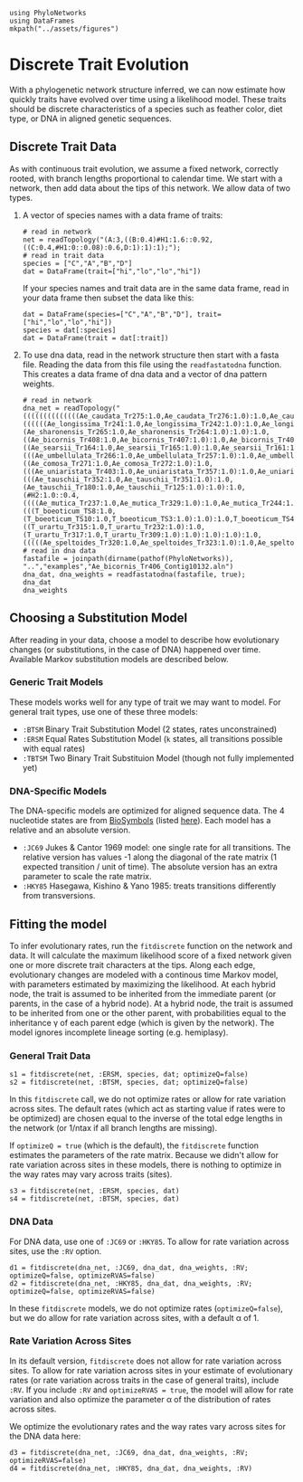 ```@setup traitevol_fixednet
using PhyloNetworks
using DataFrames
mkpath("../assets/figures")
```

# Discrete Trait Evolution

With a phylogenetic network structure inferred, we can now estimate how quickly traits
have evolved over time using a likelihood model. These traits should be discrete
characteristics of a species such as feather color, diet type,
or DNA in aligned genetic sequences.

## Discrete Trait Data

As with continuous trait evolution, we assume a fixed network, correctly rooted,
with branch lengths proportional to calendar time. We start with a network, then
add data about the tips of this network. We allow data of two types.

1. A vector of species names with a data frame of traits:

   ```@example traitevol_fixednet
   # read in network
   net = readTopology("(A:3,((B:0.4)#H1:1.6::0.92,((C:0.4,#H1:0::0.08):0.6,D:1):1):1);");
   # read in trait data
   species = ["C","A","B","D"]
   dat = DataFrame(trait=["hi","lo","lo","hi"])
   ```

   If your species names and trait data are in the same data frame,
   read in your data frame then subset the data like this:
   ```@example traitevol_fixednet
   dat = DataFrame(species=["C","A","B","D"], trait=["hi","lo","lo","hi"])
   species = dat[:species]
   dat = DataFrame(trait = dat[:trait])
   ```

2. To use dna data, read in the network structure then start with a fasta
   file. Reading the data from this file using the `readfastatodna` function.
   This creates a data frame of dna data and a vector of dna pattern weights.

   ```@example traitevol_fixednet
   # read in network
   dna_net = readTopology("((((((((((((((Ae_caudata_Tr275:1.0,Ae_caudata_Tr276:1.0):1.0,Ae_caudata_Tr139:1.0):1.0)#H1:1.0::0.6,((((((Ae_longissima_Tr241:1.0,Ae_longissima_Tr242:1.0):1.0,Ae_longissima_Tr355:1.0):1.0,(Ae_sharonensis_Tr265:1.0,Ae_sharonensis_Tr264:1.0):1.0):1.0,((Ae_bicornis_Tr408:1.0,Ae_bicornis_Tr407:1.0):1.0,Ae_bicornis_Tr406:1.0):1.0):1.0,((Ae_searsii_Tr164:1.0,Ae_searsii_Tr165:1.0):1.0,Ae_searsii_Tr161:1.0):1.0):1.0)#H2:1.0::0.6):1.0,(((Ae_umbellulata_Tr266:1.0,Ae_umbellulata_Tr257:1.0):1.0,Ae_umbellulata_Tr268:1.0):1.0,#H1:1.0::0.4):1.0):1.0,((Ae_comosa_Tr271:1.0,Ae_comosa_Tr272:1.0):1.0,(((Ae_uniaristata_Tr403:1.0,Ae_uniaristata_Tr357:1.0):1.0,Ae_uniaristata_Tr402:1.0):1.0,Ae_uniaristata_Tr404:1.0):1.0):1.0):1.0,(((Ae_tauschii_Tr352:1.0,Ae_tauschii_Tr351:1.0):1.0,(Ae_tauschii_Tr180:1.0,Ae_tauschii_Tr125:1.0):1.0):1.0,(#H2:1.0::0.4,((((Ae_mutica_Tr237:1.0,Ae_mutica_Tr329:1.0):1.0,Ae_mutica_Tr244:1.0):1.0,Ae_mutica_Tr332:1.0):1.0)#H4:1.0::0.6):1.0):1.0):1.0,(((T_boeoticum_TS8:1.0,(T_boeoticum_TS10:1.0,T_boeoticum_TS3:1.0):1.0):1.0,T_boeoticum_TS4:1.0):1.0,((T_urartu_Tr315:1.0,T_urartu_Tr232:1.0):1.0,(T_urartu_Tr317:1.0,T_urartu_Tr309:1.0):1.0):1.0):1.0):1.0,(((((Ae_speltoides_Tr320:1.0,Ae_speltoides_Tr323:1.0):1.0,Ae_speltoides_Tr223:1.0):1.0,Ae_speltoides_Tr251:1.0):1.0):1.0,#H4:1.0::0.4):1.0):1.0):1.0,Ta_caputMedusae_TB2:1.0):1.0,S_vavilovii_Tr279:1.0):1.0,Er_bonaepartis_TB1:1.0):1.0,H_vulgare_HVens23:1.0);");
   # read in dna data
   fastafile = joinpath(dirname(pathof(PhyloNetworks)), "..","examples","Ae_bicornis_Tr406_Contig10132.aln")
   dna_dat, dna_weights = readfastatodna(fastafile, true);
   dna_dat
   dna_weights
   ```

## Choosing a Substitution Model

After reading in your data, choose a model to describe how evolutionary changes
(or substitutions, in the case of DNA) happened over time.
Available Markov substitution models are described below.

### Generic Trait Models

These models works well for any type of trait we may want to model. For general
trait types, use one of these three models:
- `:BTSM` Binary Trait Substitution Model (2 states, rates unconstrained)
- `:ERSM` Equal Rates Substitution Model
  (`k` states, all transitions possible with equal rates)
- `:TBTSM` Two Binary Trait Substituion Model (though not fully implemented yet)

### DNA-Specific Models

The DNA-specific models are optimized for aligned sequence data.
The 4 nucleotide states are from
[BioSymbols](https://github.com/BioJulia/BioSymbols.jl)
(listed [here](http://biojulia.net/BioSymbols.jl/stable/nucleicacids/)).
Each model has a relative and an absolute version.
- `:JC69` Jukes & Cantor 1969 model: one single rate for all transitions.
  The relative version has values -1 along the diagonal of the rate matrix
  (1 expected transition / unit of time). The absolute version has an extra
  parameter to scale the rate matrix.
- `:HKY85` Hasegawa, Kishino & Yano 1985: treats transitions differently
  from transversions.

## Fitting the model

To infer evolutionary rates, run the `fitdiscrete` function on the network and data.
It will calculate the maximum likelihood score of a fixed network
given one or more discrete trait characters at the tips.
Along each edge, evolutionary changes
are modeled with a continous time Markov model, with parameters estimated by
maximizing the likelihood. At each hybrid node, the trait is assumed to be
inherited from the immediate parent (or parents, in the case of a hybrid node).
At a hybrid node, the trait is assumed to be inherited from one or the other
parent, with probabilities equal to the inheritance γ of each parent edge
(which is given by the network).
The model ignores incomplete lineage sorting (e.g. hemiplasy).

### General Trait Data

```@repl traitevol_fixednet
s1 = fitdiscrete(net, :ERSM, species, dat; optimizeQ=false)
s2 = fitdiscrete(net, :BTSM, species, dat; optimizeQ=false)
```
In this `fitdiscrete` call, we do not optimize rates or allow for rate variation
across sites. The default rates (which act as starting value if rates
were to be optimized) are chosen equal to the inverse of the total edge lengths
in the network (or 1/ntax if all branch lengths are missing).

If `optimizeQ = true` (which is the default), the `fitdiscrete`
function estimates the parameters of the rate matrix.
Because we didn't allow for rate variation across sites in these models,
there is nothing to optimize in the way rates may vary across traits (sites).

```@repl traitevol_fixednet
s3 = fitdiscrete(net, :ERSM, species, dat)
s4 = fitdiscrete(net, :BTSM, species, dat)
```

### DNA Data

For DNA data, use one of `:JC69` or `:HKY85`.
To allow for rate variation across sites, use the `:RV` option.

```@example traitevol_fixednet
d1 = fitdiscrete(dna_net, :JC69, dna_dat, dna_weights, :RV; optimizeQ=false, optimizeRVAS=false)
d2 = fitdiscrete(dna_net, :HKY85, dna_dat, dna_weights, :RV; optimizeQ=false, optimizeRVAS=false)
```
In these `fitdiscrete` models, we do not optimize rates (`optimizeQ=false`), but
we do allow for rate variation across sites, with a default α of 1.

### Rate Variation Across Sites

In its default version, `fitdiscrete` does not allow for rate variation across sites.
To allow for rate variation across sites in your estimate of evolutionary rates
(or rate variation across traits in the case of general traits),
include `:RV`. If you include `:RV` and `optimizeRVAS = true`,
the model will allow for rate variation and
also optimize the parameter α of the distribution of rates across sites.

We optimize the evolutionary rates and the way rates vary across sites for the
DNA data here:
```@repl traitevol_fixednet
d3 = fitdiscrete(dna_net, :JC69, dna_dat, dna_weights, :RV; optimizeRVAS=false)
d4 = fitdiscrete(dna_net, :HKY85, dna_dat, dna_weights, :RV)
```
